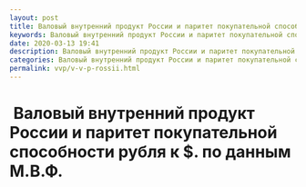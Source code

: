 ```yaml
---
layout: post
title: Валовый внутренний продукт России и паритет покупательной способности рубля к $
keywords: Валовый внутренний продукт России и паритет покупательной способности рубля к $
date: 2020-03-13 19:41
description: Валовый внутренний продукт России и паритет покупательной способности рубля к $
categories: Валовый внутренний продукт России и паритет покупательной способности рубля к $
permalink: vvp/v-v-p-rossii.html
---
```


#  Валовый внутренний продукт России и паритет покупательной способности рубля к $. по данным М.В.Ф.
